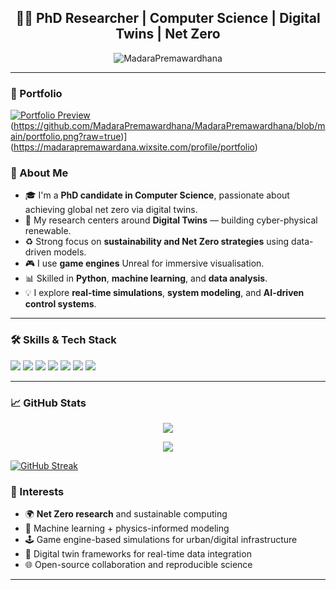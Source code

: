 
<h2 align="center">👨‍💻 PhD Researcher | Computer Science | Digital Twins | Net Zero</h2>
<p align="center">
  <img src="https://komarev.com/ghpvc/?username=username&label=Profile%20Views&color=0e75b6&style=flat" alt="MadaraPremawardhana" />
</p>

---
### 📁 Portfolio  
[![Portfolio Preview](https://your-uploaded-image-url)](https://github.com/MadaraPremawardhana/MadaraPremawardhana/blob/main/portfolio.png)(https://github.com/MadaraPremawardhana/MadaraPremawardhana/blob/main/portfolio.png?raw=true)](https://madarapremawardana.wixsite.com/profile/portfolio)


### 👋 About Me

- 🎓 I'm a **PhD candidate in Computer Science**, passionate about achieving global net zero via digital twins.
- 🔬 My research centers around **Digital Twins** — building cyber-physical renewable.
- ♻️ Strong focus on **sustainability and Net Zero strategies** using data-driven models.
- 🎮 I use **game engines** Unreal for immersive visualisation.
- 📊 Skilled in **Python**, **machine learning**, and **data analysis**.
- 💡 I explore **real-time simulations**, **system modeling**, and **AI-driven control systems**.

---

### 🛠️ Skills & Tech Stack

<p>
  <img src="https://img.shields.io/badge/Python-3776AB?style=for-the-badge&logo=python&logoColor=white" />
  <img src="https://img.shields.io/badge/TensorFlow-FF6F00?style=for-the-badge&logo=tensorflow&logoColor=white" />
  <img src="https://img.shields.io/badge/PyTorch-EE4C2C?style=for-the-badge&logo=pytorch&logoColor=white" />
  <img src="https://img.shields.io/badge/Pandas-150458?style=for-the-badge&logo=pandas&logoColor=white" />
  <img src="https://img.shields.io/badge/Numpy-013243?style=for-the-badge&logo=numpy&logoColor=white" />
  <img src="https://img.shields.io/badge/Unreal-313131?style=for-the-badge&logo=unrealengine&logoColor=white" />
  <img src="https://img.shields.io/badge/Matplotlib-11557c?style=for-the-badge&logo=plotly&logoColor=white" />
</p>

---

### 📈 GitHub Stats

<p align="center">
  <img src="https://github-readme-stats.vercel.app/api?username=MadaraPremawardhana&show_icons=true&theme=tokyonight" />
</p>

<p align="center">
  <img src="https://github-readme-stats.vercel.app/api/top-langs/?username=MadaraPremawardhana&layout=compact&theme=tokyonight" />
</p>

[![GitHub Streak](https://github-readme-streak-stats.herokuapp.com?user=MadaraPremawardhana)](https://git.io/streak-stats)


### 🌱 Interests

- 🌍 **Net Zero research** and sustainable computing
- 🧠 Machine learning + physics-informed modeling
- 🕹️ Game engine-based simulations for urban/digital infrastructure
- 🧪 Digital twin frameworks for real-time data integration
- 🌐 Open-source collaboration and reproducible science

---

